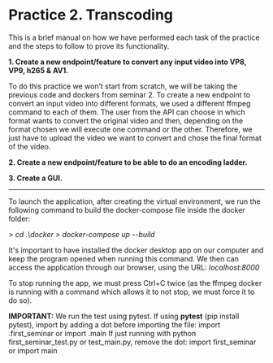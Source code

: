 # Practice 2. Transcoding

This is a brief manual on how we have performed each task of the practice and the steps to follow to prove its functionality.

**1. Create a new endpoint/feature to convert any input video into VP8, VP9, h265 & AV1.**

To do this practice we won’t start from scratch, we will be taking the previous code and dockers from seminar 2. 
To create a new endpoint to convert an input video into different formats, we used a different ffmpeg command to each of them. The user from the API can choose in which format wants to convert the original video and then, depending on the format chosen we will execute one command or the other. Therefore, we just have to upload the video we want to convert and chose the final format of the video.

**2. Create a new endpoint/feature to be able to do an encoding ladder.**

**3. Create a GUI.**

----------------------------------------------------------------

To launch the application, after creating the virtual environment, we run the following command to build the docker-compose file inside the docker folder: 

*> cd .\docker*
*> docker-compose up --build*

It's important to have installed the docker desktop app on our computer and keep the program opened when running this command. We then can access the application through our browser, using the URL: *localhost:8000*

To stop running the app, we must press Ctrl+C twice (as the ffmpeg docker is running with a command which allows it to not stop, we must force it to do so).

**IMPORTANT:**
We run the test using pytest.
If using **pytest** (pip install pytest), import by adding a dot before importing the file: import .first_seminar or import .main
If just running with python first_seminar_test.py or test_main.py, remove the dot: import first_seminar or import main
